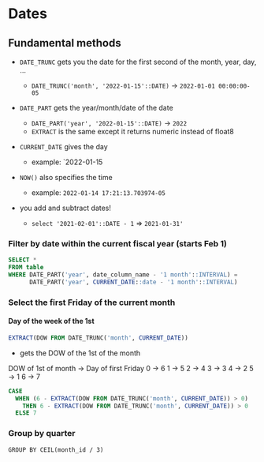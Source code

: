 # Dates

## Fundamental methods

- `DATE_TRUNC` gets you the date for the first second of the month, year, day, …
  - `DATE_TRUNC('month', '2022-01-15'::DATE)` -> `2022-01-01 00:00:00-05`
- `DATE_PART` gets the year/month/date of the date
  - `DATE_PART('year', '2022-01-15'::DATE)` -> `2022`
  - `EXTRACT` is the same except it returns numeric instead of float8
- `CURRENT_DATE` gives the day
  - example: `2022-01-15
- `NOW()` also specifies the time

  - example: `2022-01-14 17:21:13.703974-05`

- you add and subtract dates!
  - `select '2021-02-01'::DATE - 1` => `2021-01-31'`

### Filter by date within the current fiscal year (starts Feb 1)

```sql
SELECT *
FROM table
WHERE DATE_PART('year', date_column_name - '1 month'::INTERVAL) =
      DATE_PART('year', CURRENT_DATE::date - '1 month'::INTERVAL)
```

### Select the first Friday of the current month

#### Day of the week of the 1st

```sql
EXTRACT(DOW FROM DATE_TRUNC('month', CURRENT_DATE))
```

- gets the DOW of the 1st of the month

DOW of 1st of month -> Day of first Friday
0 -> 6
1 -> 5
2 -> 4
3 -> 3
4 -> 2
5 -> 1
6 -> 7

```sql
CASE
  WHEN (6 - EXTRACT(DOW FROM DATE_TRUNC('month', CURRENT_DATE)) > 0)
    THEN 6 - EXTRACT(DOW FROM DATE_TRUNC('month', CURRENT_DATE)) > 0
  ELSE 7
```

### Group by quarter

```psql
GROUP BY CEIL(month_id / 3)
```

